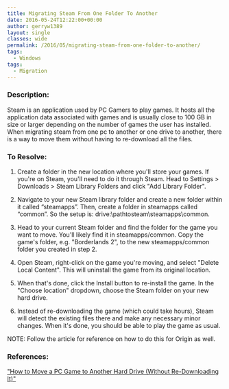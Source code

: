 ```yaml
---
title: Migrating Steam From One Folder To Another
date: 2016-05-24T12:22:00+00:00
author: gerryw1389
layout: single
classes: wide
permalink: /2016/05/migrating-steam-from-one-folder-to-another/
tags:
  - Windows
tags:
  - Migration
---
```

<!--more-->

### Description:

Steam is an application used by PC Gamers to play games. It hosts all the application data associated with games and is usually close to 100 GB in size or larger depending on the number of games the user has installed. When migrating steam from one pc to another or one drive to another, there is a way to move them without having to re-download all the files.

### To Resolve:

1. Create a folder in the new location where you'll store your games. If you're on Steam, you'll need to do it through Steam. Head to Settings > Downloads > Steam Library Folders and click "Add Library Folder".

2. Navigate to your new Steam library folder and create a new folder within it called &#8220;steamapps&#8221;. Then, create a folder in steamapps called &#8220;common&#8221;. So the setup is: drive:\pathtosteam\steamapps\common.

3. Head to your current Steam folder and find the folder for the game you want to move. You'll likely find it in steamapps/common. Copy the game's folder, e.g. "Borderlands 2", to the new steamapps/common folder you created in step 2.

4. Open Steam, right-click on the game you're moving, and select "Delete Local Content". This will uninstall the game from its original location.

5. When that's done, click the Install button to re-install the game. In the "Choose location" dropdown, choose the Steam folder on your new hard drive.

6. Instead of re-downloading the game (which could take hours), Steam will detect the existing files there and make any necessary minor changes. When it's done, you should be able to play the game as usual.

NOTE: Follow the article for reference on how to do this for Origin as well.

### References:

["How to Move a PC Game to Another Hard Drive (Without Re-Downloading It)"](http://lifehacker.com/how-to-move-a-pc-game-to-another-hard-drive-without-re-1714706774)